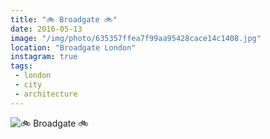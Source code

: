 ```yaml
---
title: "🚲 Broadgate 🚲"
date: 2016-05-13
image: "/img/photo/635357ffea7f99aa95428cace14c1408.jpg"
location: "Broadgate London"
instagram: true
tags:
 - london
 - city
 - architecture
---
```


![🚲 Broadgate 🚲](/img/photo/635357ffea7f99aa95428cace14c1408.jpg)
